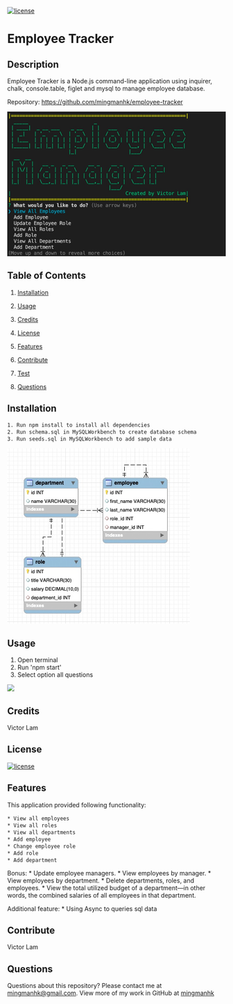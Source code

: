 [![license](https://img.shields.io/badge/license-MIT-blue)](https://shields.io)
# Employee Tracker
## Description
Employee Tracker is a Node.js command-line application using inquirer, chalk, console.table, figlet and mysql to manage employee database. 

Repository: 
    https://github.com/mingmanhk/employee-tracker
     
<img src="./src/demo.jpg"/>



## Table of Contents
1. [Installation](#installation)

2. [Usage](#usage)

3. [Credits](#credits)

4. [License](#license)

5. [Features](#features)

6. [Contribute](#contribute)

7. [Test](#test)

8. [Questions](#questions)

## Installation
    1. Run npm install to install all dependencies
    2. Run schema.sql in MySQLWorkbench to create database schema
    3. Run seeds.sql in MySQLWorkbench to add sample data
<img src="./src/dbschema.jpg"/>

## Usage
   1. Open terminal
   2. Run 'npm start'
   3. Select option all questions
   
   <img src="./src/usage.gif"/>
   
## Credits
Victor Lam

## License
[![license](https://img.shields.io/badge/license-MIT-blue)](https://shields.io)

## Features
This application provided following functionality:

    * View all employees
    * View all roles
    * View all departments
    * Add employee
    * Change employee role
    * Add role
    * Add department

Bonus: 
    * Update employee managers.
    * View employees by manager.
    * View employees by department.
    * Delete departments, roles, and employees.
    * View the total utilized budget of a department—in other words, the combined salaries of all employees in that department.

Additional feature:
    * Using Async to queries sql data

## Contribute
Victor Lam

## Questions
Questions about this repository? Please contact me at [mingmanhk@gmail.com](mailto:mingmanhk@gmail.com).
View more of my work in GitHub at [mingmanhk](https://github.com/mingmanhk)